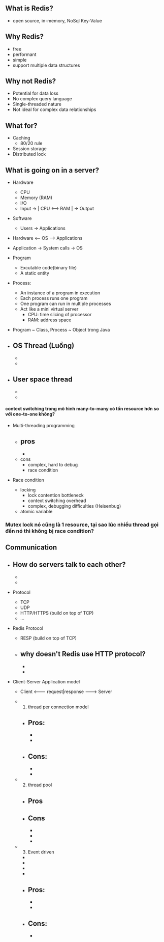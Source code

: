 ## What is Redis?
- open source, in-memory, NoSql Key-Value

 ## Why Redis?
 - free
 - performant
 - simple
 - support multiple data structures

 ## Why not Redis?
 - Potential for data loss
 - No complex query language
 - Single-threaded nature
 - Not ideal for complex data relationships

 ## What for?
- Caching
    - 80/20 rule
- Session storage
- Distributed lock


## What is going on in a server?

- Hardware
    - CPU
    - Memory (RAM)
    - I/O
    - Input -> | CPU <--> RAM | -> Output

- Software 
    - Users -> Applications

- Hardware <-- OS --> Applications
- Application -> System calls -> OS

- Program
    - Excutable code(binary file)
    - A static entity
- Process:
    - An instance of a program in execution
    - Each process runs one program
    - One program can run in multiple processes
    - Act like a mini virtual server
        - CPU: time slicing of processor
        - RAM: address space

- Program ~ Class, Process ~ Object trong Java

- OS Thread (Luồng)
    - 
    - 
    - 

- User space thread
    - 
    -
    -

#### context switching trong mô hình many-to-many có tốn resource hơn so với one-to-one không?

- Multi-threading programming
    - pros
        -
        -
    - cons
        - complex, hard to debug
        - race condition

- Race condition
    - locking
        - lock contention bottleneck
        - context switching overhead
        - complex, debugging difficulties (Heisenbug)
    - atomic variable

### Mutex lock nó cũng là 1 resource, tại sao lúc nhiều thread gọi đến nó thì không bị race condition?

## Communication

- How do servers talk to each other?
    - 
    - 
    - 
- Protocol
    - TCP
    - UDP
    - HTTP/HTTPS (build on top of TCP)
    - ...

- Redis Protocol
    - RESP (build on top of TCP)
    - why doesn't Redis use HTTP protocol?
        - 
        -
        -
- Client-Server Application model
    - Client <--- request|response ---> Server

    - 1. thread per connection model
        - Pros:
            -
            -
            -
        - Cons:
            -
            - 
            - 
    - 2. thread pool
        - Pros
            -
        
        - Cons
            - 
            -   
            - 
            - 
    - 3. Event driven
        -
        -
        -
        -

        - Pros:
            -
            -
            -
        - Cons: 
            -
            -